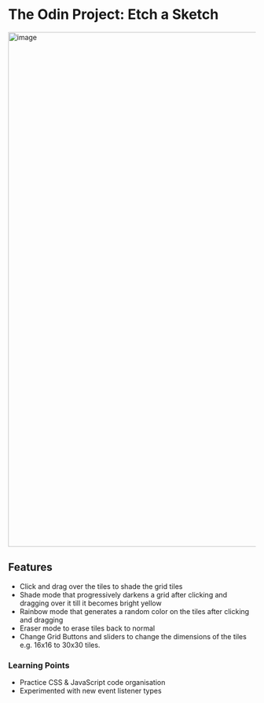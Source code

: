 # The Odin Project: Etch a Sketch
<img width="1919" height="1046" alt="image" src="https://github.com/user-attachments/assets/22862c8d-ba5b-4785-979d-6027eac5f0a5" />

## Features
- Click and drag over the tiles to shade the grid tiles
- Shade mode that progressively darkens a grid after clicking and dragging over it till it becomes bright yellow
- Rainbow mode that generates a random color on the tiles after clicking and dragging
- Eraser mode to erase tiles back to normal
- Change Grid Buttons and sliders to change the dimensions of the tiles e.g. 16x16 to 30x30 tiles.

### Learning Points
- Practice CSS & JavaScript code organisation
- Experimented with new event listener types
